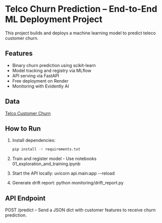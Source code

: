 # Telco Churn Prediction – End-to-End ML Deployment Project

This project builds and deploys a machine learning model to predict teleco customer churn.

## Features
- Binary churn prediction using scikit-learn
- Model tracking and registry via MLflow
- API serving via FastAPI
- Free deployment on Render
- Monitoring with Evidently AI

## Data
[Telco Customer Churn](https://www.kaggle.com/datasets/blastchar/telco-customer-churn?select=WA_Fn-UseC_-Telco-Customer-Churn.csv)

## How to Run
1. Install dependencies:
   ```bash
   pip install -r requirements.txt

2. Train and register model - Use notebooks 01_exploration_and_training.ipynb

3. Start the API locally: uvicorn api.main:app --reload

4. Generate drift report: python monitoring/drift_report.py

## API Endpoint
POST /predict – Send a JSON dict with customer features to receive churn prediction.
